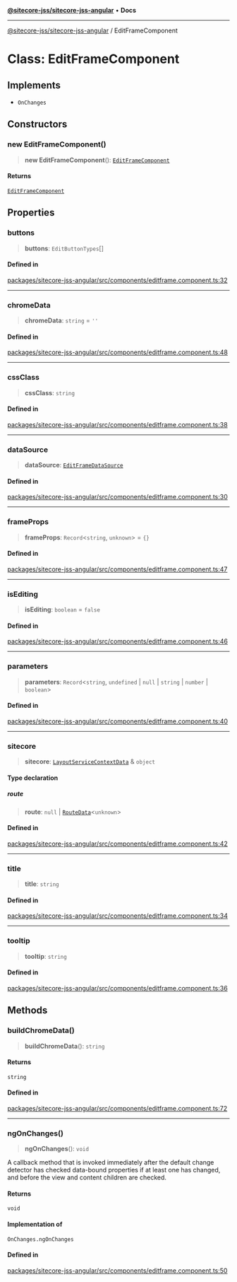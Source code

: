 [**@sitecore-jss/sitecore-jss-angular**](../README.md) • **Docs**

***

[@sitecore-jss/sitecore-jss-angular](../README.md) / EditFrameComponent

# Class: EditFrameComponent

## Implements

- `OnChanges`

## Constructors

### new EditFrameComponent()

> **new EditFrameComponent**(): [`EditFrameComponent`](EditFrameComponent.md)

#### Returns

[`EditFrameComponent`](EditFrameComponent.md)

## Properties

### buttons

> **buttons**: `EditButtonTypes`[]

#### Defined in

[packages/sitecore-jss-angular/src/components/editframe.component.ts:32](https://github.com/Sitecore/jss/blob/4a0927fbf2da75c0716c3495b24fb0fa0a87da51/packages/sitecore-jss-angular/src/components/editframe.component.ts#L32)

***

### chromeData

> **chromeData**: `string` = `''`

#### Defined in

[packages/sitecore-jss-angular/src/components/editframe.component.ts:48](https://github.com/Sitecore/jss/blob/4a0927fbf2da75c0716c3495b24fb0fa0a87da51/packages/sitecore-jss-angular/src/components/editframe.component.ts#L48)

***

### cssClass

> **cssClass**: `string`

#### Defined in

[packages/sitecore-jss-angular/src/components/editframe.component.ts:38](https://github.com/Sitecore/jss/blob/4a0927fbf2da75c0716c3495b24fb0fa0a87da51/packages/sitecore-jss-angular/src/components/editframe.component.ts#L38)

***

### dataSource

> **dataSource**: [`EditFrameDataSource`](../type-aliases/EditFrameDataSource.md)

#### Defined in

[packages/sitecore-jss-angular/src/components/editframe.component.ts:30](https://github.com/Sitecore/jss/blob/4a0927fbf2da75c0716c3495b24fb0fa0a87da51/packages/sitecore-jss-angular/src/components/editframe.component.ts#L30)

***

### frameProps

> **frameProps**: `Record`\<`string`, `unknown`\> = `{}`

#### Defined in

[packages/sitecore-jss-angular/src/components/editframe.component.ts:47](https://github.com/Sitecore/jss/blob/4a0927fbf2da75c0716c3495b24fb0fa0a87da51/packages/sitecore-jss-angular/src/components/editframe.component.ts#L47)

***

### isEditing

> **isEditing**: `boolean` = `false`

#### Defined in

[packages/sitecore-jss-angular/src/components/editframe.component.ts:46](https://github.com/Sitecore/jss/blob/4a0927fbf2da75c0716c3495b24fb0fa0a87da51/packages/sitecore-jss-angular/src/components/editframe.component.ts#L46)

***

### parameters

> **parameters**: `Record`\<`string`, `undefined` \| `null` \| `string` \| `number` \| `boolean`\>

#### Defined in

[packages/sitecore-jss-angular/src/components/editframe.component.ts:40](https://github.com/Sitecore/jss/blob/4a0927fbf2da75c0716c3495b24fb0fa0a87da51/packages/sitecore-jss-angular/src/components/editframe.component.ts#L40)

***

### sitecore

> **sitecore**: [`LayoutServiceContextData`](../interfaces/LayoutServiceContextData.md) & `object`

#### Type declaration

##### route

> **route**: `null` \| [`RouteData`](../interfaces/RouteData.md)\<`unknown`\>

#### Defined in

[packages/sitecore-jss-angular/src/components/editframe.component.ts:42](https://github.com/Sitecore/jss/blob/4a0927fbf2da75c0716c3495b24fb0fa0a87da51/packages/sitecore-jss-angular/src/components/editframe.component.ts#L42)

***

### title

> **title**: `string`

#### Defined in

[packages/sitecore-jss-angular/src/components/editframe.component.ts:34](https://github.com/Sitecore/jss/blob/4a0927fbf2da75c0716c3495b24fb0fa0a87da51/packages/sitecore-jss-angular/src/components/editframe.component.ts#L34)

***

### tooltip

> **tooltip**: `string`

#### Defined in

[packages/sitecore-jss-angular/src/components/editframe.component.ts:36](https://github.com/Sitecore/jss/blob/4a0927fbf2da75c0716c3495b24fb0fa0a87da51/packages/sitecore-jss-angular/src/components/editframe.component.ts#L36)

## Methods

### buildChromeData()

> **buildChromeData**(): `string`

#### Returns

`string`

#### Defined in

[packages/sitecore-jss-angular/src/components/editframe.component.ts:72](https://github.com/Sitecore/jss/blob/4a0927fbf2da75c0716c3495b24fb0fa0a87da51/packages/sitecore-jss-angular/src/components/editframe.component.ts#L72)

***

### ngOnChanges()

> **ngOnChanges**(): `void`

A callback method that is invoked immediately after the
default change detector has checked data-bound properties
if at least one has changed, and before the view and content
children are checked.

#### Returns

`void`

#### Implementation of

`OnChanges.ngOnChanges`

#### Defined in

[packages/sitecore-jss-angular/src/components/editframe.component.ts:50](https://github.com/Sitecore/jss/blob/4a0927fbf2da75c0716c3495b24fb0fa0a87da51/packages/sitecore-jss-angular/src/components/editframe.component.ts#L50)
